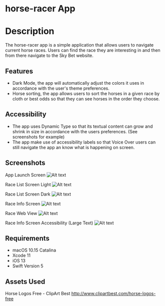 # horse-racer App

# Description
The horse-racer app is a simple application that allows users to navigate current horse races. Users can find the race they are interesting in and then from there navigate to the Sky Bet website.

## Features
- Dark Mode, the app will automatically adjust the colors it uses in accordance with the user's theme preferences.
- Horse sorting, the app allows users to sort the horses in a given race by cloth or best odds so that they can see horses in the order they choose.


## Accessibility

- The app uses Dynamic Type so that its textual content can grow and shrink in size in accordance with the users preferences. (See screenshots for example)
- The app make use of accessibility labels so that Voice Over users can still navigate the app an know what is happening on screen.

## Screenshots
App Launch Screen
![Alt text](./screenshots/launch_screen.png "App Launch Screen")

Race List Screen Light
![Alt text](./screenshots/race_list_light_mode.png "Race List Screen Light")

Race List Screen Dark
![Alt text](./screenshots/race_list_dark_mode.png "Race List Screen Dark")

Race Info Screen
![Alt text](./screenshots/race_info.png "Race Info Screen")

Race Web View
![Alt text](./screenshots/web_view.png "Race Web View")

Race Info Screen Accessibility (Large Text)
![Alt text](./screenshots/race_info_large_text.png "Race Info Screen Accessibility (Large Text)")

## Requirements
- macOS 10.15 Catalina
- Xcode 11
- iOS 13
- Swift Version 5

## Assets Used
Horse Logos Free - ClipArt Best
http://www.clipartbest.com/horse-logos-free

